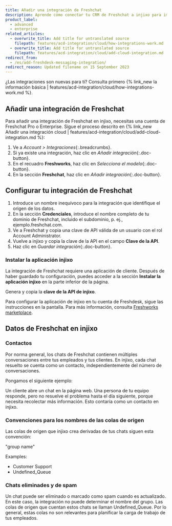 ```yaml
---
title: Añadir una integración de Freshchat
description: Aprende cómo conectar tu CRM de Freshchat a injixo para importar datos.
product_label:
  - advanced
  - enterprise
related_articles:
  - overwrite_title: Add title for untranslated source
    filepath: features/acd-integration/cloud/how-integrations-work.md
  - overwrite_title: Add title for untranslated source
    filepath: features/acd-integration/cloud/add-cloud-integration.md
redirect_from:
  - /es/add-freshdesk-messaging-integration/
redirect_reason: Updated filename on 15 September 2023
---
```


¿Las integraciones son nuevas para ti? Consulta primero {% link_new la información básica | features/acd-integration/cloud/how-integrations-work.md %}.

## Añadir una integración de Freshchat

Para añadir una integración de Freshchat en injixo, necesitas una cuenta de Freshchat Pro o Enterprise. Sigue el proceso descrito en {% link_new Añadir una integración cloud | features/acd-integration/cloud/add-cloud-integration.md %}:

1. Ve a _Account > Integraciones_{:.breadcrumbs}.
2. Si ya existe una integración, haz clic en _Añadir integración_{:.doc-button}.
3. En el recuadro **Freshworks**, haz clic en _Selecciona el modelo_{:.doc-button}.
4. En la sección **Freshchat**, haz clic en _Añadir integración_{:.doc-button}.

## Configurar tu integración de Freshchat

1. Introduce un nombre inequívoco para la integración que identifique el origen de los datos.
2. En la sección **Credenciales**, introduce el nombre completo de tu dominio de Freshchat, incluido el subdominio, p.&nbsp;ej., ejemplo.freshchat.com.
3. Ve a Freshchat y copia una clave de API válida de un usuario con el rol Account Administrator.
4. Vuelve a injixo y copia la clave de la API en el campo **Clave de la API**.
5. Haz clic en _Guardar integración_{:.doc-button}. 

### Instalar la aplicación injixo

La integración de Freshchat requiere una aplicación de cliente. Después de haber guardado tu configuración, puedes acceder a la sección **Instalar la aplicación injixo** en la parte inferior de la página.

Genera y copia la **clave de la API de injixo**.

Para configurar la aplicación de injixo en tu cuenta de Freshdesk, sigue las instrucciones en la pantalla. Para más información, consulta [Freshworks marketplace](https://www.freshworks.com/apps/freshdesk/injixo_connect).

## Datos de Freshchat en injixo

### Contactos

Por norma general, los chats de Freshchat contienen múltiples conversaciones entre tus empleados y tus clientes. En injixo, cada chat resuelto se cuenta como un contacto, independientemente del número de conversaciones.

Pongamos el siguiente ejemplo:

Un cliente abre un chat en la página web. Una persona de tu equipo responde, pero no resuelve el problema hasta el día siguiente, porque necesita recolectar más información. Esto contaría como un contacto en injixo.

### Convenciones para los nombres de las colas de origen

Las colas de origen que injixo crea derivadas de tus chats siguen esta convención:

"group name"

Examples:

- Customer Support
- Undefined_Queue

### Chats eliminades y de spam

Un chat puede ser eliminado o marcado como spam cuando es actualizado. En este caso, la integración no puede determinar el nombre del grupo. Las colas de origen que cuentan estos chats se llaman Undefined_Queue. Por lo general, estas colas no son relevantes para planificar la carga de trabajo de tus empleados.

